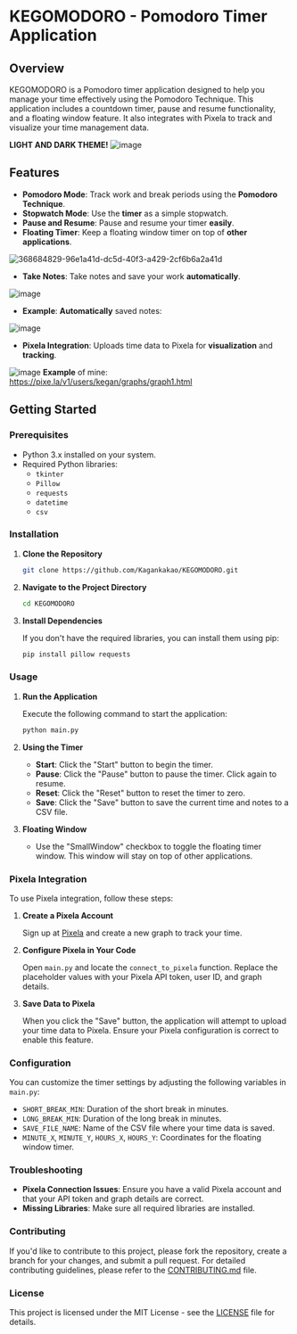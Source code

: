 # KEGOMODORO - Pomodoro Timer Application

## Overview

KEGOMODORO is a Pomodoro timer application designed to help you manage your time effectively using the Pomodoro Technique. This application includes a countdown timer, pause and resume functionality, and a floating window feature. It also integrates with Pixela to track and visualize your time management data.

**LIGHT AND DARK THEME!**
![image](https://github.com/user-attachments/assets/03f6b559-2e03-44c9-9f9e-eaf5a2991da7)


## Features

- **Pomodoro Mode**: Track work and break periods using the **Pomodoro Technique**.
- **Stopwatch Mode**: Use the **timer** as a simple stopwatch.
- **Pause and Resume**: Pause and resume your timer **easily**.
- **Floating Timer**: Keep a floating window timer on top of **other applications**.

![368684829-96e1a41d-dc5d-40f3-a429-2cf6b6a2a41d](https://github.com/user-attachments/assets/f0dba28e-92f4-4bfa-80c6-5e5dbfab07fa)
- **Take Notes**: Take notes and save your work **automatically**.

![image](https://github.com/user-attachments/assets/0d16e654-c04e-4a1a-87b2-845b87be7f40)
- **Example**: **Automatically** saved notes:

![image](https://github.com/user-attachments/assets/0b669bc0-d472-4dcd-a5e7-9979df36786a)
- **Pixela Integration**: Uploads time data to Pixela for **visualization** and **tracking**.

![image](https://github.com/user-attachments/assets/6eb448b2-4fb5-4b39-9b36-377fc235a731)
**Example** of mine: https://pixe.la/v1/users/kegan/graphs/graph1.html


## Getting Started

### Prerequisites

- Python 3.x installed on your system.
- Required Python libraries:
  - `tkinter`
  - `Pillow`
  - `requests`
  - `datetime`
  - `csv`

### Installation

1. **Clone the Repository**

   ```bash
   git clone https://github.com/Kagankakao/KEGOMODORO.git
   ```

2. **Navigate to the Project Directory**

   ```bash
   cd KEGOMODORO
   ```

3. **Install Dependencies**

   If you don't have the required libraries, you can install them using pip:

   ```bash
   pip install pillow requests
   ```

### Usage

1. **Run the Application**

   Execute the following command to start the application:

   ```bash
   python main.py
   ```

2. **Using the Timer**

   - **Start**: Click the "Start" button to begin the timer.
   - **Pause**: Click the "Pause" button to pause the timer. Click again to resume.
   - **Reset**: Click the "Reset" button to reset the timer to zero.
   - **Save**: Click the "Save" button to save the current time and notes to a CSV file.

3. **Floating Window**

   - Use the "SmallWindow" checkbox to toggle the floating timer window. This window will stay on top of other applications.

### Pixela Integration

To use Pixela integration, follow these steps:

1. **Create a Pixela Account**

   Sign up at [Pixela](https://pixe.la/) and create a new graph to track your time.

2. **Configure Pixela in Your Code**

   Open `main.py` and locate the `connect_to_pixela` function. Replace the placeholder values with your Pixela API token, user ID, and graph details.

3. **Save Data to Pixela**

   When you click the "Save" button, the application will attempt to upload your time data to Pixela. Ensure your Pixela configuration is correct to enable this feature.

### Configuration

You can customize the timer settings by adjusting the following variables in `main.py`:

- `SHORT_BREAK_MIN`: Duration of the short break in minutes.
- `LONG_BREAK_MIN`: Duration of the long break in minutes.
- `SAVE_FILE_NAME`: Name of the CSV file where your time data is saved.
- `MINUTE_X`, `MINUTE_Y`, `HOURS_X`, `HOURS_Y`: Coordinates for the floating window timer.

### Troubleshooting
    
- **Pixela Connection Issues**: Ensure you have a valid Pixela account and that your API token and graph details are correct.
- **Missing Libraries**: Make sure all required libraries are installed.

### Contributing

If you'd like to contribute to this project, please fork the repository, create a branch for your changes, and submit a pull request. For detailed contributing guidelines, please refer to the [CONTRIBUTING.md](CONTRIBUTING.md) file.

### License

This project is licensed under the MIT License - see the [LICENSE](LICENSE) file for details.
